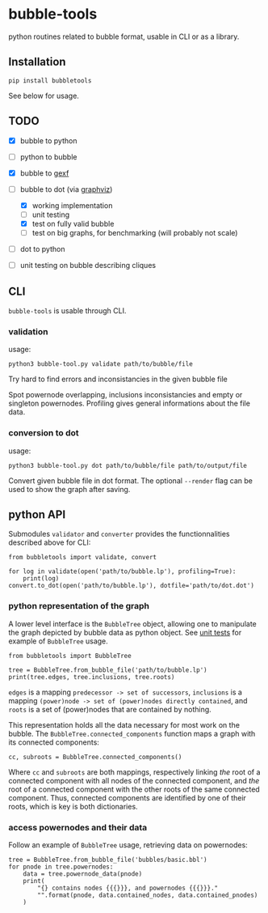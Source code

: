 # bubble-tools
python routines related to bubble format, usable in CLI or as a library.

## Installation

    pip install bubbletools

See below for usage.


## TODO
- [X] bubble to python
- [ ] python to bubble
- [X] bubble to [gexf](https://gephi.org/gexf/format/)
- [ ] bubble to dot  (via [graphviz](http://graphviz.readthedocs.io/en/latest/))
    - [X] working implementation
    - [ ] unit testing
    - [X] test on fully valid bubble
    - [ ] test on big graphs, for benchmarking (will probably not scale)
- [ ] dot to python
- [ ] unit testing on bubble describing cliques


## CLI
`bubble-tools` is usable through CLI.

### validation
usage:

    python3 bubble-tool.py validate path/to/bubble/file

Try hard to find errors and inconsistancies in the given bubble file

Spot powernode overlapping, inclusions inconsistancies
and empty or singleton powernodes.
Profiling gives general informations about the file data.

### conversion to dot
usage:

    python3 bubble-tool.py dot path/to/bubble/file path/to/output/file

Convert given bubble file in dot format.
The optional `--render` flag can be used to show the graph after saving.


## python API
Submodules `validator` and `converter` provides the functionnalities described above for CLI:

    from bubbletools import validate, convert

    for log in validate(open('path/to/bubble.lp'), profiling=True):
        print(log)
    convert.to_dot(open('path/to/bubble.lp'), dotfile='path/to/dot.dot')

### python representation of the graph
A lower level interface is the `BubbleTree` object, allowing one to manipulate the graph depicted by bubble data as python object.
See [unit tests](bubbletools/test/test_bbltree.py) for example of `BubbleTree` usage.

    from bubbletools import BubbleTree

    tree = BubbleTree.from_bubble_file('path/to/bubble.lp')
    print(tree.edges, tree.inclusions, tree.roots)

`edges` is a mapping `predecessor -> set of successors`,
`inclusions` is a mapping `(power)node -> set of (power)nodes directly contained`,
and `roots` is a set of (power)nodes that are contained by nothing.

This representation holds all the data necessary for most work on the bubble.
The `BubbleTree.connected_components` function maps a graph with its connected components:

    cc, subroots = BubbleTree.connected_components()

Where `cc` and `subroots` are both mappings, respectively linking *the* root of a connected component with all nodes of the connected component,
and *the* root of a connected component with the other roots of the same connected component.
Thus, connected components are identified by one of their roots, which is key is both dictionaries.


### access powernodes and their data
Follow an example of `BubbleTree` usage, retrieving data on powernodes:

    tree = BubbleTree.from_bubble_file('bubbles/basic.bbl')
    for pnode in tree.powernodes:
        data = tree.powernode_data(pnode)
        print(
            "{} contains nodes {{{}}}, and powernodes {{{}}}."
            "".format(pnode, data.contained_nodes, data.contained_pnodes)
        )

